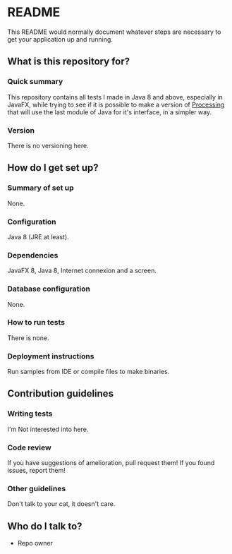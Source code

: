 # README #

This README would normally document whatever steps are necessary to get your application up and running.

## What is this repository for? ##
### Quick summary ###

This repository contains all tests I made in Java 8 and above,
 especially in JavaFX, while trying to see if it is possible to
 make a version of [Processing](https://processing.org/) that will
 use the last module of Java for it's interface, in a simpler way.

### Version ###

There is no versioning here.

## How do I get set up? ##
### Summary of set up ###

None.

### Configuration ###

Java 8 (JRE at least).

### Dependencies ###

JavaFX 8, Java 8, Internet connexion and a screen. 

### Database configuration ###

None.

### How to run tests ###

There is none.

### Deployment instructions ###

Run samples from IDE or compile files to make binaries.

## Contribution guidelines ##
### Writing tests ###

I'm Not interested into here.

### Code review ###

If you have suggestions of amelioration, pull request them! If you found issues, report them!

### Other guidelines ###

Don't talk to your cat, it doesn't care.

## Who do I talk to? ##
* Repo owner